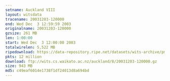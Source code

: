 ```yaml
---
setname: Auckland VIII
layout: witsdata
tracename: 20031203-120000
end: Wed Dec  3 12:59:59 2003
originalname: 20031203-120000
gzsize: 261 MB
len: 1:00:00
start: Wed Dec  3 12:00:00 2003
totalwirelen: 5,522 MB
ripedownload: https://data-repository.ripe.net/datasets/wits-archive/pma/long/auck/8//20031203-120000.gz
pkts: 12 million
download: ftp://wits.cs.waikato.ac.nz/auckland/8/20031203-120000.gz
size: 943 MB
md5: c49eaf6014e1738f1df24013d8a694bd
---
```

